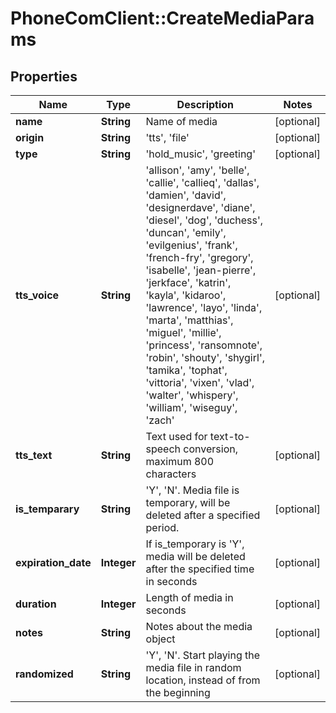 # PhoneComClient::CreateMediaParams

## Properties
Name | Type | Description | Notes
------------ | ------------- | ------------- | -------------
**name** | **String** | Name of media | [optional]
**origin** | **String** | &#39;tts&#39;, &#39;file&#39; | [optional]
**type** | **String** | &#39;hold_music&#39;, &#39;greeting&#39; | [optional]
**tts_voice** | **String** | &#39;allison&#39;, &#39;amy&#39;, &#39;belle&#39;, &#39;callie&#39;, &#39;callieq&#39;, &#39;dallas&#39;, &#39;damien&#39;, &#39;david&#39;, &#39;designerdave&#39;, &#39;diane&#39;, &#39;diesel&#39;, &#39;dog&#39;, &#39;duchess&#39;, &#39;duncan&#39;, &#39;emily&#39;, &#39;evilgenius&#39;, &#39;frank&#39;, &#39;french-fry&#39;, &#39;gregory&#39;, &#39;isabelle&#39;, &#39;jean-pierre&#39;, &#39;jerkface&#39;, &#39;katrin&#39;, &#39;kayla&#39;, &#39;kidaroo&#39;, &#39;lawrence&#39;, &#39;layo&#39;, &#39;linda&#39;, &#39;marta&#39;, &#39;matthias&#39;, &#39;miguel&#39;, &#39;millie&#39;, &#39;princess&#39;, &#39;ransomnote&#39;, &#39;robin&#39;, &#39;shouty&#39;, &#39;shygirl&#39;, &#39;tamika&#39;, &#39;tophat&#39;, &#39;vittoria&#39;, &#39;vixen&#39;, &#39;vlad&#39;, &#39;walter&#39;, &#39;whispery&#39;, &#39;william&#39;, &#39;wiseguy&#39;, &#39;zach&#39; | [optional]
**tts_text** | **String** | Text used for text-to-speech conversion, maximum 800 characters | [optional]
**is_temparary** | **String** | &#39;Y&#39;, &#39;N&#39;. Media file is temporary, will be deleted after a specified period. | [optional]
**expiration_date** | **Integer** | If is_temporary is &#39;Y&#39;, media will be deleted after the specified time in seconds | [optional]
**duration** | **Integer** | Length of media in seconds | [optional]
**notes** | **String** | Notes about the media object | [optional]
**randomized** | **String** | &#39;Y&#39;, &#39;N&#39;. Start playing the media file in random location, instead of from the beginning | [optional]


